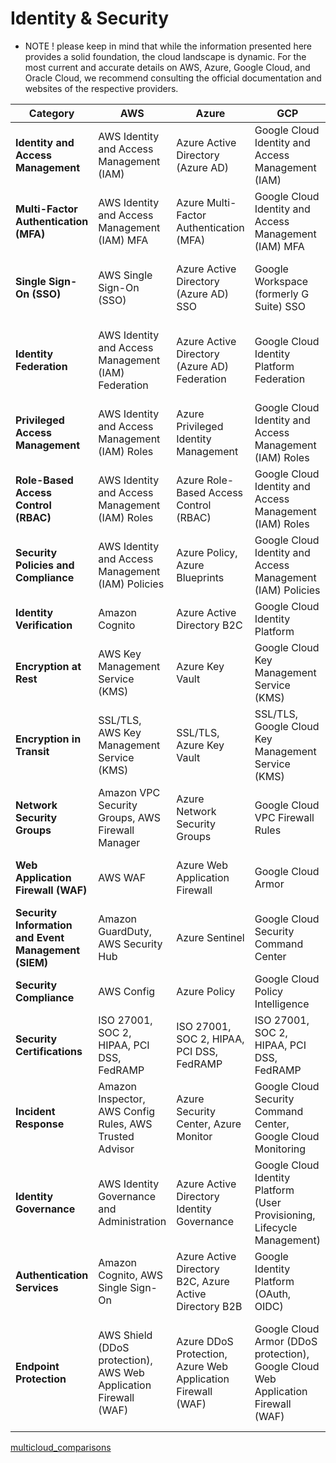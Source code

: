 # Identity & Security
- NOTE
! please keep in mind that while the information presented here provides a solid foundation, the cloud landscape is dynamic.
For the most current and accurate details on AWS, Azure, Google Cloud, and Oracle Cloud, we recommend consulting the official documentation and websites of the respective providers.

| Category | AWS                                    | Azure                                   | GCP                                    | OCI                                     |
|-----------------------------|----------------------------------------|-----------------------------------------|----------------------------------------|----------------------------------------|
| **Identity and Access Management** | AWS Identity and Access Management (IAM) | Azure Active Directory (Azure AD)       | Google Cloud Identity and Access Management (IAM) | Oracle Cloud Identity and Access Management (IAM) |
| **Multi-Factor Authentication (MFA)** | AWS Identity and Access Management (IAM) MFA | Azure Multi-Factor Authentication (MFA) | Google Cloud Identity and Access Management (IAM) MFA | Oracle Cloud Identity and Access Management (IAM) MFA |
| **Single Sign-On (SSO)**     | AWS Single Sign-On (SSO)              | Azure Active Directory (Azure AD) SSO | Google Workspace (formerly G Suite) SSO | Oracle Cloud Identity and Access Management (IAM) SSO |
| **Identity Federation**       | AWS Identity and Access Management (IAM) Federation | Azure Active Directory (Azure AD) Federation | Google Cloud Identity Platform Federation | Oracle Cloud Identity and Access Management (IAM) Federation |
| **Privileged Access Management** | AWS Identity and Access Management (IAM) Roles | Azure Privileged Identity Management | Google Cloud Identity and Access Management (IAM) Roles | Oracle Cloud Identity and Access Management (IAM) Roles |
| **Role-Based Access Control (RBAC)** | AWS Identity and Access Management (IAM) Roles | Azure Role-Based Access Control (RBAC) | Google Cloud Identity and Access Management (IAM) Roles | Oracle Cloud Identity and Access Management (IAM) Roles |
| **Security Policies and Compliance** | AWS Identity and Access Management (IAM) Policies | Azure Policy, Azure Blueprints         | Google Cloud Identity and Access Management (IAM) Policies | Oracle Identity Cloud Service Policies |
| **Identity Verification**    | Amazon Cognito                         | Azure Active Directory B2C           | Google Cloud Identity Platform            | Oracle Identity Cloud Service         |
| **Encryption at Rest**       | AWS Key Management Service (KMS)       | Azure Key Vault                        | Google Cloud Key Management Service (KMS) | Oracle Cloud Infrastructure Vault    |
| **Encryption in Transit**    | SSL/TLS, AWS Key Management Service (KMS) | SSL/TLS, Azure Key Vault              | SSL/TLS, Google Cloud Key Management Service (KMS) | SSL/TLS, Oracle Cloud Infrastructure Vault |
| **Network Security Groups** | Amazon VPC Security Groups, AWS Firewall Manager | Azure Network Security Groups       | Google Cloud VPC Firewall Rules           | Oracle Cloud Network Security Groups |
| **Web Application Firewall (WAF)** | AWS WAF                             | Azure Web Application Firewall        | Google Cloud Armor                       | Oracle Cloud Web Application Firewall |
| **Security Information and Event Management (SIEM)** | Amazon GuardDuty, AWS Security Hub | Azure Sentinel                        | Google Cloud Security Command Center      | Oracle Cloud Security Monitoring    |
| **Security Compliance**      | AWS Config                            | Azure Policy                          | Google Cloud Policy Intelligence         | Oracle Cloud Infrastructure Policies |
| **Security Certifications**   | ISO 27001, SOC 2, HIPAA, PCI DSS, FedRAMP | ISO 27001, SOC 2, HIPAA, PCI DSS, FedRAMP | ISO 27001, SOC 2, HIPAA, PCI DSS, FedRAMP | ISO 27001, SOC 2, HIPAA, PCI DSS, FedRAMP |
| **Incident Response**        | Amazon Inspector, AWS Config Rules, AWS Trusted Advisor | Azure Security Center, Azure Monitor | Google Cloud Security Command Center, Google Cloud Monitoring | Oracle Cloud Infrastructure Security Advisor |
| **Identity Governance**      | AWS Identity Governance and Administration | Azure Active Directory Identity Governance | Google Cloud Identity Platform (User Provisioning, Lifecycle Management) | Oracle Identity Cloud Service (Identity Governance, Lifecycle Management) |
| **Authentication Services**  | Amazon Cognito, AWS Single Sign-On     | Azure Active Directory B2C, Azure Active Directory B2B | Google Identity Platform (OAuth, OIDC) | Oracle Identity Cloud Service (OAuth, OIDC) |
| **Endpoint Protection**      | AWS Shield (DDoS protection), AWS Web Application Firewall (WAF) | Azure DDoS Protection, Azure Web Application Firewall (WAF) | Google Cloud Armor (DDoS protection), Google Cloud Web Application Firewall (WAF) | Oracle Cloud Infrastructure Web Application Firewall, Oracle Cloud Infrastructure DDoS Protection |

[multicloud_comparisons](https://github.com/asiandevs/multicloud_comparisons/blob/main/README.md)
